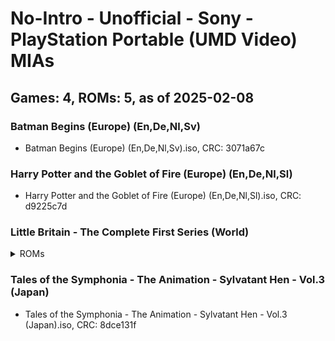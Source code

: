 # No-Intro - Unofficial - Sony - PlayStation Portable (UMD Video) MIAs
## Games: 4, ROMs: 5, as of 2025-02-08

### Batman Begins (Europe) (En,De,Nl,Sv)
- Batman Begins (Europe) (En,De,Nl,Sv).iso, CRC: 3071a67c

### Harry Potter and the Goblet of Fire (Europe) (En,De,Nl,Sl)
- Harry Potter and the Goblet of Fire (Europe) (En,De,Nl,Sl).iso, CRC: d9225c7d

### Little Britain - The Complete First Series (World)
<details>
<summary>ROMs</summary>

- Little Britain - The Complete First Series (World) (Disc 1).iso, CRC: 62024746
- Little Britain - The Complete First Series (World) (Disc 2).iso, CRC: d9b09884
</details>

### Tales of the Symphonia - The Animation - Sylvatant Hen - Vol.3 (Japan)
- Tales of the Symphonia - The Animation - Sylvatant Hen - Vol.3 (Japan).iso, CRC: 8dce131f
